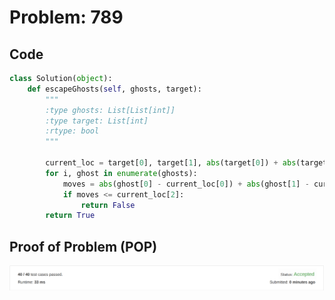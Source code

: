 [1]: image.png
# Problem: 789
## Code
```python
class Solution(object):
    def escapeGhosts(self, ghosts, target):
        """
        :type ghosts: List[List[int]]
        :type target: List[int]
        :rtype: bool
        """

        current_loc = target[0], target[1], abs(target[0]) + abs(target[1])
        for i, ghost in enumerate(ghosts):
            moves = abs(ghost[0] - current_loc[0]) + abs(ghost[1] - current_loc[1])
            if moves <= current_loc[2]:
                return False
        return True
```
## Proof of Problem (POP)
![alt_text][1]
